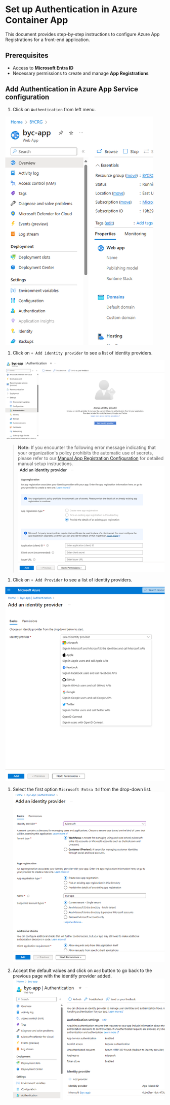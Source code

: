 # Set up Authentication in Azure Container App

This document provides step-by-step instructions to configure Azure App Registrations for a front-end application.

## Prerequisites

- Access to **Microsoft Entra ID**
- Necessary permissions to create and manage **App Registrations**

## Add Authentication in Azure App Service configuration

1. Click on `Authentication` from left menu.

  ![Authentication](images/AppAuthentication.png)

1. Click on `+ Add identity provider` to see a list of identity providers.

  ![Authentication Identity](images/AppAuthenticationIdentityNew.png)

  > **Note:** If you encounter the following error message indicating that your organization's policy prohibits the automatic use of secrets, please refer to our [Manual App Registration Configuration](./ManualAppRegistrationConfiguration.md) for detailed manual setup instructions.
>  ![add_auth_provider_web_3](./Images/AppAuthenticationIdentityProviderRestriction.png)

1. Click on `+ Add Provider` to see a list of identity providers.

  ![Add Provider](images/AppAuthIdentityProvider.png)

1. Select the first option `Microsoft Entra Id` from the drop-down list.
 ![Add Provider](images/AppAuthIdentityProviderAdd.png)

1. Accept the default values and click on `Add` button to go back to the previous page with the identify provider added.
  ![Authentication Identity](images/AppAuthenticationIdentity.png)